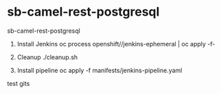 # sb-camel-rest-postgresql
sb-camel-rest-postgresql

1. Install Jenkins
oc process openshift//jenkins-ephemeral | oc apply -f-

2. Cleanup
./cleanup.sh

3. Install pipeline
oc apply -f manifests/jenkins-pipeline.yaml

test gits